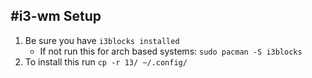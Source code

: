 #i3-wm Setup
---
[](/images/i3.png)
  
  
1. Be sure you have `i3blocks installed`
	- If not run this for arch based systems: `sudo pacman -S i3blocks`
2. To install this run `cp -r 13/ ~/.config/`

